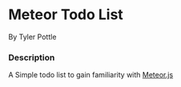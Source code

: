 # Meteor Todo List

By Tyler Pottle

### Description

A Simple todo list to gain familiarity with [Meteor.js](https://www.meteor.com/)
